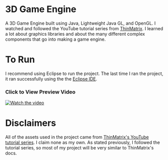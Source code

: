 # 3D Game Engine
A 3D Game Engine built using Java, Lightweight Java GL, and OpenGL. I watched and followed the YouTube tutorial series from [ThinMatrix](https://www.youtube.com/playlist?list=PLRIWtICgwaX0u7Rf9zkZhLoLuZVfUksDP). I learned a lot about graphics libraries and about the many different complex components that go into making a game engine.

# To Run
I recommend using Eclipse to run the project. The last time I ran the project, it ran successfully using the the [Eclipse IDE](https://www.eclipse.org/downloads/).

### Click to View Preview Video
[![Watch the video](https://user-images.githubusercontent.com/60367213/94372372-7914e500-00c2-11eb-8b35-df3fcd9e5b41.png)](https://youtu.be/RJupnVmnqcQ)

# Disclaimers
All of the assets used in the project came from [ThinMatrix's YouTube tutorial series](https://www.youtube.com/playlist?list=PLRIWtICgwaX0u7Rf9zkZhLoLuZVfUksDP). I claim none as my own. As stated previously, I followed the tutorial series, so most of my project will be very similar to ThinMatrix's docs.

